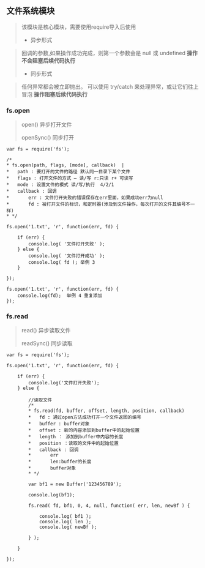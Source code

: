 ## 文件系统模块

> 该模块是核心模块，需要使用require导入后使用
> * 异步形式

>    回调的参数,如果操作成功完成，则第一个参数会是 null 或 undefined
     **操作不会阻塞后续代码执行**
>* 同步形式

>    任何异常都会被立即抛出。 可以使用 try/catch 来处理异常，或让它们往上冒泡
     **操作阻塞后续代码执行**

### fs.open

> open() 异步打开文件 
> 
> openSync() 同步打开

```
var fs = require('fs');

/*
* fs.open(path, flags, [mode], callback)  | 
*   path : 要打开的文件的路径 默认同一目录下某个文件
*   flags : 打开文件的方式 — 读/写 r:只读 r+ 可读写
*   mode : 设置文件的模式 读/写/执行  4/2/1
*   callback : 回调
*       err : 文件打开失败的错误保存在err里面，如果成功err为null
*       fd : 被打开文件的标识，和定时器(涉及到文件操作，每次打开的文件其编号不一样)
* */

fs.open('1.txt', 'r', function(err, fd) {

    if (err) {
        console.log( '文件打开失败' );
    } else {
        console.log( '文件打开成功' );
        console.log( fd ); 举例 3
    }
    
});

fs.open('1.txt', 'r', function(err, fd) {
    console.log(fd);  举例 4 重复添加
});

```

### fs.read

> read() 异步读取文件 
> 
> readSync() 同步读取


```
var fs = require('fs');

fs.open('1.txt', 'r', function(err, fd) {

    if (err) {
        console.log('文件打开失败');
    } else {

        //读取文件
        /*
        * fs.read(fd, buffer, offset, length, position, callback)
        *   fd : 通过open方法成功打开一个文件返回的编号
        *   buffer : buffer对象
        *   offset : 新的内容添加到buffer中的起始位置
        *   length ： 添加到buffer中内容的长度
        *   position ：读取的文件中的起始位置
        *   callback : 回调
        *       err
        *       len:buffer的长度
        *       buffer对象
        * */

        var bf1 = new Buffer('123456789');

        console.log(bf1);

        fs.read( fd, bf1, 0, 4, null, function( err, len, newBf ) {

            console.log( bf1 );
            console.log( len );
            console.log( newBf );

        } );

    }

});
```